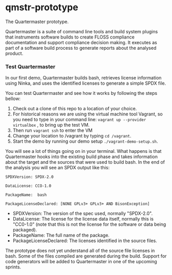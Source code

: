 # qmstr-prototype
The Quartermaster prototype.

Quartermaster is a suite of command line tools and build system plugins that instruments software builds to create
FLOSS compliance documentation and support compliance decision making. It executes as part of a software build process
to generate reports about the analysed product.

### Test Quartermaster

In our first demo, Quartermaster builds bash, retrieves license
information using Ninka, and uses the identified licenses to generate
a simple SPDX file.

You can test Quartermaster and see how it works
by following the steps bellow:

1. Check out a clone of this repo to a location of your choice.
2. For historical reasons we are using the virtual machine tool
   Vagrant, so you need to type in your command line: `vagrant up
   --provider virtualbox` , to bring up the test VM.
3. Then run `vagrant ssh` to enter the VM
3. Change your location to /vagrant by typing `cd /vagrant`.
4. Start the demo by running our demo setup `./vagrant-demo-setup.sh`.

You will see a lot of things going on in your terminal. What happens is that Quartermaster hooks into the existing
build phase and takes information about the target and the sources that were used to build bash. In the end of the analysis you will
see an SPDX output like this:

`SPDXVersion: SPDX-2.0`

`DataLicense: CCO-1.0`

`PackageName:  bash`

`PackageLicenseDeclared: [NONE GPLv3+ GPLv3+ AND BisonException]`

* SPDXVersion: The version of the spec used, normally "SPDX-2.0".
* DataLicense: The license for the license data itself, normally this
  is "CC0-1.0" (note that this is not the license for the software or
  data being packaged).
* PackageName: The full name of the package.
* PackageLicenseDeclared: The licenses identified in the source files.

The prototype does not yet understand all of the source file licenses
in bash. Some of the files compiled are generated during the
build. Support for code generators will be added to Quartermaster in
one of the upcoming sprints.

